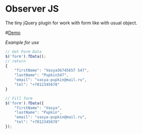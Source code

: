 # Observer JS

The tiny jQuery plugin for work with form like with usual object.

#[Demo](https://frentsel.github.io/jquery.fData.js/index.html)

*Example for use*

```javascript
// Get Form Data
$('form').fData();
// return
{
    "firstName": "Vasya56745657 547",
    "lastName": "Pupkin547",
    "email": "vasya-pupkin@mail.ru",
    "tel": "+7012345678"
}

// Fill form
$('form').fData({
    "firstName": "Vasya",
    "lastName": "Pupkin",
    "email": "vasya-pupkin@mail.ru",
    "tel": "+7012345678"
});
```